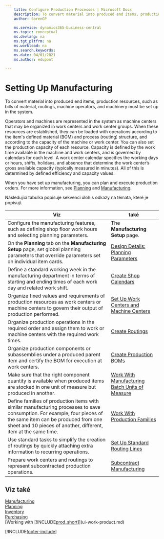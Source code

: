 ```yaml
---
    title: Configure Production Processes | Microsoft Docs
    description: To convert material into produced end items, production resources, such as bills of material, routings, machine operators, and machinery must be set up in the system.
    author: SorenGP

    ms.service: dynamics365-business-central
    ms.topic: conceptual
    ms.devlang: na
    ms.tgt_pltfrm: na
    ms.workload: na
    ms.search.keywords:
    ms.date: 04/01/2021
    ms.author: edupont

---
```

# Setting Up Manufacturing
To convert material into produced end items, production resources, such as bills of material, routings, machine operators, and machinery must be set up in the system.

Operators and machines are represented in the system as machine centers that may be organized in work centers and work center groups. When these resources are established, they can be loaded with operations according to the item's defined material (BOM) and process (routing) structure, and according to the capacity of the machine or work center. You can also set the production capacity of each resource. Capacity is defined by the work time available in the machine and work centers, and is governed by calendars for each level. A work center calendar specifies the working days or hours, shifts, holidays, and absence that determine the work center’s gross available capacity (typically measured in minutes). All of this is determined by defined efficiency and capacity values.

When you have set up manufacturing, you can plan and execute production orders. For more information, see [Planning](production-planning.md) and [Manufacturing](production-manage-manufacturing.md).



Následující tabulka popisuje sekvenci úloh s odkazy na témata, které je popisují.

| **Viz** | **také** |
|------------|-------------|  
| Configure the manufacturing features, such as defining shop floor work hours and selecting planning parameters. | The **Manufacturing Setup** page. |
| On the **Planning** tab on the **Manufacturing Setup** page, set global planning parameters that override parameters set on individual item cards. | [Design Details: Planning Parameters](design-details-planning-parameters.md) |
| Define a standard working week in the manufacturing department in terms of starting and ending times of each work day and related work shift. | [Create Shop Calendars](production-how-to-create-work-center-calendars.md) |
| Organize fixed values and requirements of production resources as work centers or machine centers to govern their output of production performed. | [Set Up Work Centers and Machine Centers](production-how-to-set-up-work-and-machine-centers.md) |
| Organize production operations in the required order and assign them to work or machine centers with the required work times. | [Create Routings](production-how-to-create-routings.md) |
| Organize production components or subassemblies under a produced parent item and certify the BOM for execution at work centers. | [Create Production BOMs](production-how-to-create-production-boms.md) |
| Make sure that the right component quantity is available when produced items are stocked in one unit of measure but produced in another. | [Work With Manufacturing Batch Units of Measure](production-how-to-use-the-manufacturing-batch-unit-of-measure.md) |
| Define families of production items with similar manufacturing processes to save consumption. For example, four pieces of the same item can be produced from one sheet and 10 pieces of another, different, item at the same time. | [Work With Production Families](production-how-work-family.md) |
| Use standard tasks to simplify the creation of routings by quickly attaching extra information to recurring operations. | [Set Up Standard Routing Lines](production-how-set-up-standard-routing-lines.md) |
| Prepare work centers and routings to represent subcontracted production operations. | [Subcontract Manufacturing](production-how-to-subcontract-manufacturing.md) |

## Viz také
[Manufacturing](production-manage-manufacturing.md)    
[Planning](production-planning.md)   
[Inventory](inventory-manage-inventory.md)  
[Purchasing](purchasing-manage-purchasing.md)  
[Working with [!INCLUDE[prod_short](includes/prod_short.md)]](ui-work-product.md)


[!INCLUDE[footer-include](includes/footer-banner.md)]
